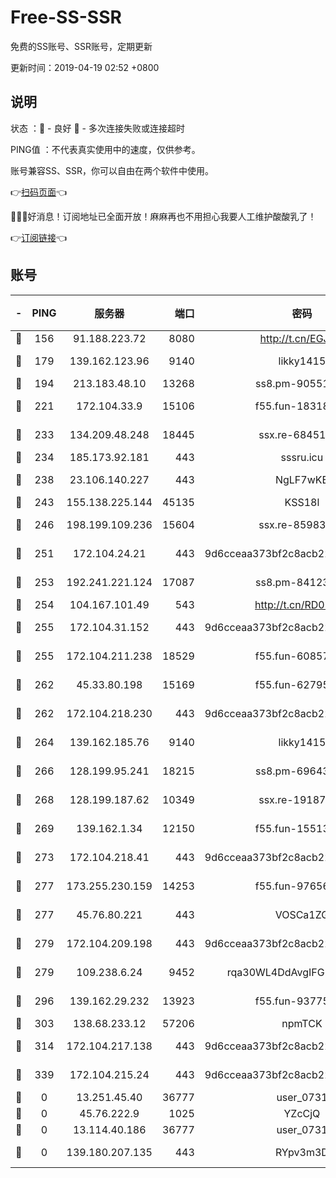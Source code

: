 # Free-SS-SSR

免费的SS账号、SSR账号，定期更新

更新时间：2019-04-19 02:52 +0800

## 说明

状态     ：🙂 - 良好 🙁 - 多次连接失败或连接超时

PING值   ：不代表真实使用中的速度，仅供参考。

账号兼容SS、SSR，你可以自由在两个软件中使用。

👉[扫码页面](https://liesauer.github.io/Free-SS-SSR/)👈

🎉🎉🎉好消息！订阅地址已全面开放！麻麻再也不用担心我要人工维护酸酸乳了！

👉[订阅链接](https://www.liesauer.net/yogurt/subscribe?ACCESS_TOKEN=DAYxR3mMaZAsaqUb)👈

## 账号

|-|PING|服务器|端口|密码|加密方式|区域|
|:----:|:----:|:-----:|-----:|:----:|:----:|:----:|
|🙂|156|91.188.223.72|8080|http://t.cn/EGJIyrl|rc4-md5|RU|
|🙂|179|139.162.123.96|9140|likky1415|aes-256-cfb|JP|
|🙂|194|213.183.48.10|13268|ss8.pm-90551767|rc4-md5|RU|
|🙂|221|172.104.33.9|15106|f55.fun-18318198|aes-256-cfb|SG|
|🙂|233|134.209.48.248|18445|ssx.re-68451982|aes-256-cfb|US|
|🙂|234|185.173.92.181|443|sssru.icu|rc4-md5|RU|
|🙂|238|23.106.140.227|443|NgLF7wKB|aes-256-cfb|US|
|🙂|243|155.138.225.144|45135|KSS18l|rc4-md5|US|
|🙂|246|198.199.109.236|15604|ssx.re-85983302|aes-256-cfb|US|
|🙂|251|172.104.24.21|443|9d6cceaa373bf2c8acb22e60b6a58be6|aes-256-cfb|US|
|🙂|253|192.241.221.124|17087|ss8.pm-84123317|aes-256-cfb|US|
|🙂|254|104.167.101.49|543|http://t.cn/RD0D7sx|rc4-md5|CA|
|🙂|255|172.104.31.152|443|9d6cceaa373bf2c8acb22e60b6a58be6|aes-256-cfb|US|
|🙂|255|172.104.211.238|18529|f55.fun-60857780|aes-256-cfb|US|
|🙂|262|45.33.80.198|15169|f55.fun-62795651|aes-256-cfb|US|
|🙂|262|172.104.218.230|443|9d6cceaa373bf2c8acb22e60b6a58be6|aes-256-cfb|US|
|🙂|264|139.162.185.76|9140|likky1415|aes-256-cfb|DE|
|🙂|266|128.199.95.241|18215|ss8.pm-69643917|aes-256-cfb|SG|
|🙂|268|128.199.187.62|10349|ssx.re-19187130|aes-256-cfb|SG|
|🙂|269|139.162.1.34|12150|f55.fun-15513750|aes-256-cfb|SG|
|🙂|273|172.104.218.41|443|9d6cceaa373bf2c8acb22e60b6a58be6|aes-256-cfb|US|
|🙂|277|173.255.230.159|14253|f55.fun-97656592|aes-256-cfb|US|
|🙂|277|45.76.80.221|443|VOSCa1ZG|aes-256-cfb|DE|
|🙂|279|172.104.209.198|443|9d6cceaa373bf2c8acb22e60b6a58be6|aes-256-cfb|US|
|🙂|279|109.238.6.24|9452|rqa30WL4DdAvgIFG6Fs3znzTa|aes-256-cfb|FR|
|🙂|296|139.162.29.232|13923|f55.fun-93775470|aes-256-cfb|SG|
|🙂|303|138.68.233.12|57206|npmTCK|rc4-md5|US|
|🙂|314|172.104.217.138|443|9d6cceaa373bf2c8acb22e60b6a58be6|aes-256-cfb|US|
|🙂|339|172.104.215.24|443|9d6cceaa373bf2c8acb22e60b6a58be6|aes-256-cfb|US|
|🙁|0|13.251.45.40|36777|user_0731|chacha20|SG|
|🙁|0|45.76.222.9|1025|YZcCjQ|rc4-md5|JP|
|🙁|0|13.114.40.186|36777|user_0731|chacha20|JP|
|🙁|0|139.180.207.135|443|RYpv3m3D|aes-256-cfb|JP|
